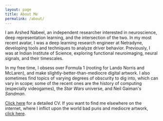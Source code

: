 ```yaml
---
layout: page
title: About Me
permalink: /about/
---
```


I am Arshed Nabeel, an independent researcher interested in neuroscience, deep representation learning, and the intersection of the two. In my most recent avatar, I was a deep learning research engineer at Netradyne, developing tools and techniques to analyze driver behavior. Previously, I was at Indian Institute of Science, exploring functional neuroimaging, neural signals, and their timescales.

In my free time, I obsess over Formula 1 (rooting for Lando Norris and McLaren), and make slightly-better-than-mediocre digital artwork. I also sometimes find topics of varying degrees of obscurity to dig into, which can vary in scope; some of the recent ones are the history of computing (especially videogames), the _Star Wars_ universe, and Neil Gaiman's _Sandman_.

[Click here](/cv/) for a detailed CV. If you want to find me elsewhere on the internet, where I inflict upon the world bad puns and mediocre artwork, [click here](/elsewhere/).


[jekyll-organization]: https://github.com/jekyll
